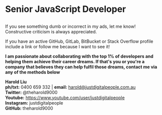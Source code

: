 Senior JavaScript Developer
======

## 


If you see something dumb or incorrect in my ads, let me know! Constructive criticism is always appreciated.

If you have an active GitHub, GitLab, BitBucket or Stack Overflow profile include a link or follow me because I want to see it!

**I am passionate about collaborating with the top 1% of developers and helping them achieve their career dreams. If that's you or you're a company that believes they can help fulfil those dreams, contact me via any of the methods below**

**Harold Liu**</br>
**ph/txt:** 0400 659 332 | **email:** harold@justdigitalpeople.com.au</br>
**Twitter:** @theharold9000</br>
**Youtube:** https://www.youtube.com/user/justdigitalpeople</br>
**Instagram:** justdigitalpeople</br>
**GitHub:** theharold9000</br>